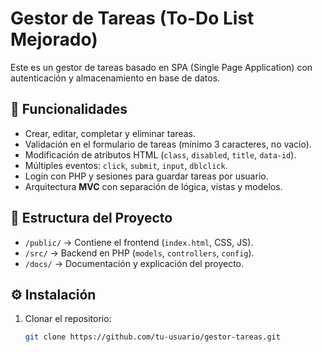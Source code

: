 # Gestor de Tareas (To-Do List Mejorado)

Este es un gestor de tareas basado en SPA (Single Page Application) con autenticación y almacenamiento en base de datos.

## 📌 Funcionalidades
- Crear, editar, completar y eliminar tareas.
- Validación en el formulario de tareas (mínimo 3 caracteres, no vacío).
- Modificación de atributos HTML (`class`, `disabled`, `title`, `data-id`).
- Múltiples eventos: `click`, `submit`, `input`, `dblclick`.
- Login con PHP y sesiones para guardar tareas por usuario.
- Arquitectura **MVC** con separación de lógica, vistas y modelos.

## 📂 Estructura del Proyecto
- `/public/` → Contiene el frontend (`index.html`, CSS, JS).
- `/src/` → Backend en PHP (`models`, `controllers`, `config`).
- `/docs/` → Documentación y explicación del proyecto.

## ⚙️ Instalación
1. Clonar el repositorio:
   ```sh
   git clone https://github.com/tu-usuario/gestor-tareas.git
